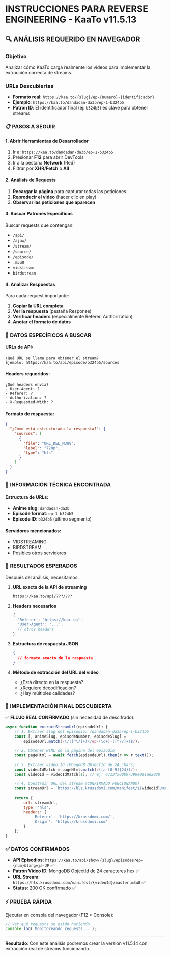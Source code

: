 # INSTRUCCIONES PARA REVERSE ENGINEERING - KaaTo v11.5.13

## 🔍 ANÁLISIS REQUERIDO EN NAVEGADOR

### Objetivo
Analizar cómo KaaTo carga realmente los videos para implementar la extracción correcta de streams.

### URLs Descubiertas
- **Formato real**: `https://kaa.to/{slug}/ep-{numero}-{identificador}`
- **Ejemplo**: `https://kaa.to/dandadan-da3b/ep-1-b324b5`
- **Patrón ID**: El identificador final (ej: `b324b5`) es clave para obtener streams

### 📋 PASOS A SEGUIR

#### 1. Abrir Herramientas de Desarrollador
1. Ir a: `https://kaa.to/dandadan-da3b/ep-1-b324b5`
2. Presionar **F12** para abrir DevTools
3. Ir a la pestaña **Network** (Red)
4. Filtrar por **XHR/Fetch** o **All**

#### 2. Análisis de Requests
1. **Recargar la página** para capturar todas las peticiones
2. **Reproducir el video** (hacer clic en play)
3. **Observar las peticiones que aparecen**

#### 3. Buscar Patrones Específicos
Buscar requests que contengan:
- `/api/` 
- `/ajax/`
- `/stream/`
- `/source/`
- `/episode/`
- `.m3u8`
- `vidstream`
- `birdstream`

#### 4. Analizar Respuestas
Para cada request importante:
1. **Copiar la URL completa**
2. **Ver la respuesta** (pestaña Response)
3. **Verificar headers** (especialmente Referer, Authorization)
4. **Anotar el formato de datos**

### 🎯 DATOS ESPECÍFICOS A BUSCAR

#### URLs de API:
```
¿Qué URL se llama para obtener el stream?
Ejemplo: https://kaa.to/api/episode/b324b5/sources
```

#### Headers requeridos:
```
¿Qué headers envía?
- User-Agent: ?
- Referer: ?
- Authorization: ?
- X-Requested-With: ?
```

#### Formato de respuesta:
```json
{
  "¿Cómo está estructurada la respuesta?": {
    "sources": [
      {
        "file": "URL_DEL_M3U8",
        "label": "720p",
        "type": "hls"
      }
    ]
  }
}
```

### 🔧 INFORMACIÓN TÉCNICA ENCONTRADA

#### Estructura de URLs:
- **Anime slug**: `dandadan-da3b`
- **Episode format**: `ep-1-b324b5`
- **Episode ID**: `b324b5` (último segmento)

#### Servidores mencionados:
- VIDSTREAMING
- BIRDSTREAM
- Posibles otros servidores

### 📝 RESULTADOS ESPERADOS

Después del análisis, necesitamos:

1. **URL exacta de la API de streaming**
   ```
   https://kaa.to/api/???/???
   ```

2. **Headers necesarios**
   ```javascript
   {
     'Referer': 'https://kaa.to/',
     'User-Agent': '...',
     // otros headers
   }
   ```

3. **Estructura de respuesta JSON**
   ```json
   {
     // formato exacto de la respuesta
   }
   ```

4. **Método de extracción del URL del video**
   - ¿Está directo en la respuesta?
   - ¿Requiere decodificación?
   - ¿Hay múltiples calidades?

### 🚀 IMPLEMENTACIÓN FINAL DESCUBIERTA

✅ **FLUJO REAL CONFIRMADO** (sin necesidad de descifrado):

```javascript
async function extractStreamUrl(episodeUrl) {
    // 1. Extraer slug del episodio: /dandadan-da3b/ep-1-b324b5
    const [, animeSlug, episodeNumber, episodeSlug] = 
        episodeUrl.match(/\/([^\/]+)\/ep-(\d+)-([^\/]+)$/);
    
    // 2. Obtener HTML de la página del episodio
    const pageHtml = await fetch(episodeUrl).then(r => r.text());
    
    // 3. Extraer video ID (MongoDB ObjectId de 24 chars)
    const videoIdMatch = pageHtml.match(/([a-f0-9]{24})/);
    const videoId = videoIdMatch[1]; // ej: 6713f500b97399e0e1ae2020
    
    // 4. Construir URL del stream (CONFIRMADO FUNCIONANDO)
    const streamUrl = `https://hls.krussdomi.com/manifest/${videoId}/master.m3u8`;
    
    return {
        url: streamUrl,
        type: 'hls',
        headers: {
            'Referer': 'https://krussdomi.com/',
            'Origin': 'https://krussdomi.com'
        }
    };
}
```

### ✅ **DATOS CONFIRMADOS**
- **API Episodios**: `https://kaa.to/api/show/{slug}/episodes?ep={num}&lang=ja-JP` ✅
- **Patrón Video ID**: MongoDB ObjectId de 24 caracteres hex ✅
- **URL Stream**: `https://hls.krussdomi.com/manifest/{videoId}/master.m3u8` ✅
- **Status**: 200 OK confirmado ✅

### ⚡ PRUEBA RÁPIDA

Ejecutar en consola del navegador (F12 > Console):
```javascript
// Ver qué requests se están haciendo
console.log('Monitoreando requests...');
```

---

**Resultado**: Con este análisis podremos crear la versión v11.5.14 con extracción real de streams funcionando.
